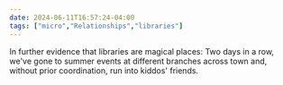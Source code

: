 ```yaml
---
date: 2024-06-11T16:57:24-04:00
tags: ["micro","Relationships","libraries"]
---
```

In further evidence that libraries are magical places: Two days in a row, we've gone to summer events at different branches across town and, without prior coordination, run into kiddos' friends.